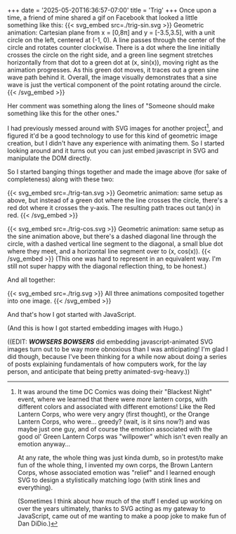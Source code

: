 +++
date = '2025-05-20T16:36:57-07:00'
title = 'Trig'
+++
Once upon a time, a friend of mine shared a gif on Facebook that looked a little something like this:
{{< svg_embed src=./trig-sin.svg >}}
Geometric animation: Cartesian plane from x = \[0,8π\] and y = \[-3.5,3.5\], with a unit circle on the left, centered at (-1, 0).  A line passes through the center of the circle and rotates counter clockwise.  There is a dot where the line initially crosses the circle on the right side, and a green line segment stretches horizontally from that dot to a green dot at (x, sin(x)), moving right as the animation progresses.  As this green dot moves, it traces out a green sine wave path behind it.  Overall, the image visually demonstrates that a sine wave is just the vertical component of the point rotating around the circle.
{{< /svg_embed >}}

Her comment was something along the lines of "Someone should make something like this for the other ones."

I had previously messed around with SVG images for another project[^1], and figured it'd be a good technology to use for this kind of geometric image creation, but I didn't have any experience with animating them.  So I started looking around and it turns out you can just embed javascript in SVG and manipulate the DOM directly.

So I started banging things together and made the image above (for sake of completeness) along with these two:

{{< svg_embed src=./trig-tan.svg >}}
Geometric animation: same setup as above, but instead of a green dot where the line crosses the circle, there's a red dot where it crosses the y-axis.  The resulting path traces out tan(x) in red.
{{< /svg_embed >}}

{{< svg_embed src=./trig-cos.svg >}}
Geometric animation: same setup as the sine animation above, but there's a dashed diagonal line through the circle, with a dashed vertical line segment to the diagonal, a small blue dot where they meet, and a horizontal line segment over to (x, cos(x)).
{{< /svg_embed >}}
(This one was hard to represent in an equivalent way.  I'm still not super happy with the diagonal reflection thing, to be honest.)

And all together:

{{< svg_embed src=./trig.svg >}}
All three animations composited together into one image.
{{< /svg_embed >}}

And that's how I got started with JavaScript.

(And this is how I got started embedding images with Hugo.)

((EDIT: **_WOWSERS BOWSERS_** did embedding javascript-animated SVG images turn out to be way more obnoxious than I was anticipating!  I'm glad I did though, because I've been thinking for a while now about doing a series of posts explaining fundamentals of how computers work, for the lay person, and anticipate that being pretty animated-svg-heavy.))

[^1]: It was around the time DC Comics was doing their "Blackest Night" event, where we learned that there were _more_ lantern corps, with different colors and associated with different emotions!  Like the Red Lantern Corps, who were very angry (first thought), or the Orange Lantern Corps, who were… greedy? (wait, is it sins now?) and was maybe just one guy, and of course the emotion associated with the good ol' Green Lantern Corps was "willpower" which isn't even really an emotion anyway…

    At any rate, the whole thing was just kinda dumb, so in protest/to make fun of the whole thing, I invented my own corps, the Brown Lantern Corps, whose associated emotion was "relief" and I learned enough SVG to design a stylistically matching logo (with stink lines and everything)[^2].

    (Sometimes I think about how much of the stuff I ended up working on over the years ultimately, thanks to SVG acting as my gateway to JavaScript, came out of me wanting to make a poop joke to make fun of Dan DiDio.)

[^2]: Sadly, lost to time.